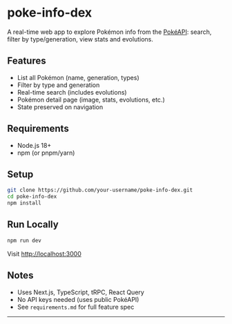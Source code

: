 # poke-info-dex

A real-time web app to explore Pokémon info from the [PokéAPI](https://pokeapi.co/): search, filter by type/generation, view stats and evolutions.

## Features

- List all Pokémon (name, generation, types)
- Filter by type and generation
- Real-time search (includes evolutions)
- Pokémon detail page (image, stats, evolutions, etc.)
- State preserved on navigation

## Requirements

- Node.js 18+
- npm (or pnpm/yarn)

## Setup

```bash
git clone https://github.com/your-username/poke-info-dex.git
cd poke-info-dex
npm install
```

## Run Locally

```bash
npm run dev
```

Visit [http://localhost:3000](http://localhost:3000)

## Notes

- Uses Next.js, TypeScript, tRPC, React Query
- No API keys needed (uses public PokéAPI)
- See `requirements.md` for full feature spec

---